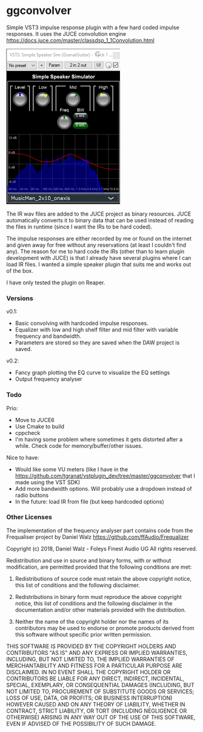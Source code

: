 # ggconvolver
Simple VST3 impulse response plugin with a few hard coded impulse responses. It uses the JUCE convolution engine https://docs.juce.com/master/classdsp_1_1Convolution.html

![Screenshot](speakersim.png)

The IR wav files are added to the JUCE project as binary resources. JUCE automatically converts it to binary data that can be used instead of reading the files in runtime (since I want the IRs to be hard coded).

The impulse responses are either recorded by me or found on the internet and given away
for free without any reservations (at least I couldn't find any). The reason for me to 
hard code the IRs (other than to learn plugin development with JUCE) is that I already
have several plugins where I can load IR files. I wanted a simple speaker plugin that
suits me and works out of the box.

I have only tested the plugin on Reaper.

### Versions

v0.1:
* Basic convolving with hardcoded impulse responses.
* Equalizer with low and high shelf filter and mid filter with variable frequency and bandwidth.
* Parameters are stored so they are saved when the DAW project is saved.

v0.2:
* Fancy graph plotting the EQ curve to visualize the EQ settings
* Output frequency analyser

### Todo

Prio:
* Move to JUCE6
* Use Cmake to build
* cppcheck
* I'm having some problem where sometimes it gets distorted after a while. Check code for memory/buffer/other issues.

Nice to have:
* Would like some VU meters (like I have in the https://github.com/tgranat/vstplugin_dev/tree/master/ggconvolver that I made using the VST SDK)
* Add more bandwidth options. Will probably use a dropdown instead of radio buttons
* In the future: load IR from file (but keep hardcoded options)

### Other Licenses

The implementation of the frequency analyser part contains code from the Frequaliser project by Daniel Walz
https://github.com/ffAudio/Frequalizer

Copyright (c) 2018, Daniel Walz - Foleys Finest Audio UG All rights reserved.

Redistribution and use in source and binary forms, with or without modification, 
are permitted provided that the following conditions are met:

1. Redistributions of source code must retain the above copyright notice, this list 
of conditions and the following disclaimer.

2. Redistributions in binary form must reproduce the above copyright notice, 
this list of conditions and the following disclaimer in the documentation 
and/or other materials provided with the distribution.

3. Neither the name of the copyright holder nor the names of its contributors
may be used to endorse or promote products derived from this software without 
specific prior written permission.

THIS SOFTWARE IS PROVIDED BY THE COPYRIGHT HOLDERS AND CONTRIBUTORS "AS IS" AND 
ANY EXPRESS OR IMPLIED WARRANTIES, INCLUDING, BUT NOT LIMITED TO, THE IMPLIED
WARRANTIES OF MERCHANTABILITY AND FITNESS FOR A PARTICULAR PURPOSE ARE DISCLAIMED. 
IN NO EVENT SHALL THE COPYRIGHT HOLDER OR CONTRIBUTORS BE LIABLE FOR ANY DIRECT, 
INDIRECT, INCIDENTAL, SPECIAL, EXEMPLARY, OR CONSEQUENTIAL DAMAGES (INCLUDING, 
BUT NOT LIMITED TO, PROCUREMENT OF SUBSTITUTE GOODS OR SERVICES; LOSS OF USE,
DATA, OR PROFITS; OR BUSINESS INTERRUPTION) HOWEVER CAUSED AND ON ANY THEORY OF 
LIABILITY, WHETHER IN CONTRACT, STRICT LIABILITY, OR TORT (INCLUDING NEGLIGENCE 
OR OTHERWISE) ARISING IN ANY WAY OUT OF THE USE OF THIS SOFTWARE, EVEN IF ADVISED 
OF THE POSSIBILITY OF SUCH DAMAGE.
